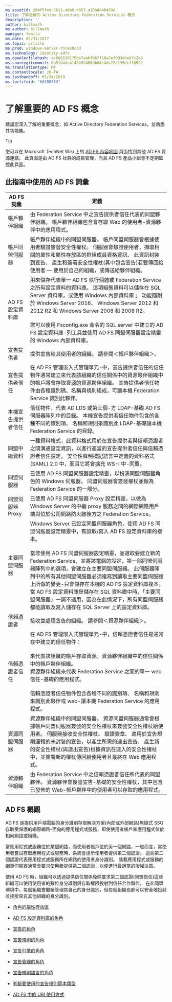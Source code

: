 ```yaml
---
ms.assetid: 204f5fe9-3611-4da0-b057-a386004b4598
title: 了解金鑰的 Active Directory Federation Services 概念
description: ''
author: billmath
ms.author: billmath
manager: femila
ms.date: 05/31/2017
ms.topic: article
ms.prod: windows-server-threshold
ms.technology: identity-adfs
ms.openlocfilehash: ac666539170bb7aabf0b7f58a7ef003ebe87c2a8
ms.sourcegitcommit: 0b5fd4dc4148b92480db04e4dc22e139dcff8582
ms.translationtype: MT
ms.contentlocale: zh-TW
ms.lasthandoff: 05/24/2019
ms.locfileid: "66188389"
---
```

# <a name="understanding-key-ad-fs-concepts"></a>了解重要的 AD FS 概念
建議您深入了解的重要概念，如 Active Directory Federation Services，並熟悉其功能集。  
  
> [!TIP]  
> 您可以在 Microsoft TechNet Wiki 上的 [AD FS 內容地圖](https://social.technet.microsoft.com/wiki/contents/articles/2735.aspx) 頁面找到其他 AD FS 資源連結。 此頁面是由 AD FS 社群的成員管理，而且 AD FS 產品小組會不定期監控此頁面。  
  
## <a name="ad-fs-terminology-used-in-this-guide"></a>此指南中使用的 AD FS 詞彙  
  
|AD FS 詞彙|定義|  
|--------------|--------------|  
|帳戶夥伴組織|由 Federation Service 中之宣告提供者信任代表的同盟夥伴組織。 帳戶夥伴組織包含會存取 Web 的使用者\-資源夥伴中的應用程式。|  
|帳戶同盟伺服器|帳戶夥伴組織中的同盟伺服器。 帳戶同盟伺服器會根據使用者驗證簽發安全性權杖。 伺服器會驗證使用者，擷取相關的屬性和屬性存放區的群組成員資格資訊、 此資訊封裝到宣告、 產生和簽署安全性權杖\(其中包含宣告\)若要傳回給使用者 — 要用於自己的組織，或傳送給夥伴組織。|  
|AD FS 設定資料庫|用來儲存代表單一 AD FS 執行個體或 Federation Service 之所有設定資料的資料庫。 這項組態資料可以儲存在 SQL Server 資料庫，或使用 Windows 內部資料庫 」 功能隨附於 Windows Server 2016、 Windows Server 2012 和 2012 R2 和 Windows Server 2008 和 2008 R2。 </br></br>您可以使用 Fsconfig.exe 命令的 SQL server 中建立的 AD FS 設定資料庫\-列工具並使用 AD FS 同盟伺服器設定精靈的 Windows 內部資料庫。|  
|宣告提供者|提供宣告給其使用者的組織。 請參閱＜帳戶夥伴組織＞。|  
|宣告提供者信任|在 AD FS 管理嵌入式管理單元\-中，宣告提供者信任的信任物件通常建立來代表該組織的信任關係中的資源夥伴組織中的帳戶將會存取資源的資源夥伴組織。 宣告提供者信任物件由各種識別碼、名稱與規則組成，可讓本機 Federation Service 識別此夥伴。|  
|本機宣告提供者信任|信任物件，代表 AD LDS 或第三個\-方 LDAP\-基礎 AD FS 伺服器陣列中的目錄。 本機宣告提供者信任物件包含的各種不同的識別項、 名稱和規則來識別此 LDAP\-基礎讓本機 Federation Service 的目錄。|  
|同盟中繼資料|一種資料格式，此資料格式用於在宣告提供者與信賴憑證者之間溝通設定資訊，以進行適當的宣告提供者信任與信賴憑證者信任設定。 安全性聲明標記語言中定義的資料格式\(SAML\) 2.0 中，而且它將會擴充 WS-I 中\-同盟。|  
|同盟伺服器|已使用 AD FS 同盟伺服器設定精靈，以扮演同盟伺服器角色的 Windows 伺服器。 同盟伺服器會簽發權杖並做為 Federation Service 的一部分。|  
|同盟伺服器 Proxy|已使用 AD FS 同盟伺服器 Proxy 設定精靈，以做為 Windows Server 的中繼 proxy 服務之間的網際網路用戶端與位於公司網路防火牆後方之 Federation Service。|  
|主要同盟伺服器|Windows Server 已設定同盟伺服器角色，使用 AD FS 同盟伺服器設定精靈中，有讀取\/寫入 AD FS 設定資料庫的複本。 </br></br> 當您使用 AD FS 同盟伺服器設定精靈，並選取要建立新的 Federation Service，並將該電腦的設定，第一部同盟伺服器陣列中的選項，會建立在主要同盟伺服器。 此伺服器陣列中的所有其他同盟伺服器必須複寫到讀取主要同盟伺服器上所做的變更\-只會儲存在本機的 AD FS 設定資料庫複本。 當 AD FS 設定資料庫是儲存在 SQL 資料庫中時，「主要同盟伺服器」一詞不適用，因為在此情況下，所有同盟伺服器都能讀取及寫入儲存在 SQL Server 上的設定資料庫。|  
|信賴憑證者|接收並處理宣告的組織。 請參閱＜資源夥伴組織＞。|  
|信賴憑證者信任|在 AD FS 管理嵌入式管理單元\-中，信賴憑證者信任是通常在中建立的信任物件：<br /><br />來代表該組織的帳戶存取資源，資源夥伴組織中的信任關係中的帳戶夥伴組織。<br />資源夥伴組織來代表 Federation Service 之間的單一 web 信任\-基礎的應用程式。<br /><br />信賴憑證者信任物件包含各種不同的識別項、 名稱和規則來識別此夥伴或 web\-讓本機 Federation Service 的應用程式。|  
|資源同盟伺服器|資源夥伴組織中的同盟伺服器。 資源同盟伺服器通常會根據帳戶同盟伺服器簽發的安全性權杖來簽發安全性權杖給使用者。 伺服器接收安全性權杖、 驗證簽章、 適用於宣告規則邏輯的未封裝的宣告，以產生所需的連出宣告、 產生新的安全性權杖\(與連出宣告\)根據資訊在連入的安全性權杖中，並簽署新的權杖傳回給使用者且最終在 Web 應用程式。|  
|資源夥伴組織|由  Federation Service 中之信賴憑證者信任所代表的同盟夥伴。 資源夥伴會簽發宣告\-基礎的安全性權杖，其中包含已發佈的 Web\-帳戶夥伴中的使用者可以存取的應用程式。|  
  
## <a name="overview-of-ad-fs"></a>AD FS 概觀  
AD FS 是提供用戶端電腦的身分識別存取解決方案\(內部或外部網路\)無縫式 SSO 存取受保護的網際網路\-面向的應用程式或服務，即使使用者帳戶和應用程式位於相同網路或組織。  
  
當應用程式或服務位於某個網路，而使用者帳戶位於另一個網路，一般而言，當使用者嘗試存取應用程式或服務時，系統會提示使用者提供第二個認證。 這些第二個認證代表應用程式或服務所在網路的使用者身分識別。 裝載應用程式或服務的網頁伺服器通常會要求使用者提供第二個認證，以便進行最適當的授權決策。  
  
使用 AD FS 時，組織可以透過提供信任關係免除要求第二個認證\(同盟信任\)這些組織可以使用使用者的數位身分識別與存取權限投射到信任合作夥伴。 在此同盟環境中，每個組織會繼續管理其自己的身分識別，但每個組織也都可以安全地投射並接受來自其他組織的身分識別。  
  
-   [角色的屬性存放區](The-Role-of-Attribute-Stores.md)  
  
-   [AD FS 設定資料庫的角色](The-Role-of-the-AD-FS-Configuration-Database.md)  
  
-   [宣告的角色](The-Role-of-Claims.md)  
  
-   [宣告規則的角色](The-Role-of-Claim-Rules.md)  
  
-   [宣告引擎的角色](The-Role-of-the-Claims-Engine.md)  
  
-   [宣告管線的角色](The-Role-of-the-Claims-Pipeline.md)  
  
-   [宣告規則語言的角色](The-Role-of-the-Claim-Rule-Language.md)  
  
-   [判斷要使用的宣告規則範本類型](Determine-the-Type-of-Claim-Rule-Template-to-Use.md)  
  
-   [AD FS 中的 URI 使用方式](How-URIs-Are-Used-in-AD-FS.md)  
  

